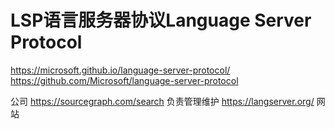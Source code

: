 # LSP语言服务器协议Language Server Protocol




https://microsoft.github.io/language-server-protocol/
https://github.com/Microsoft/language-server-protocol



公司 https://sourcegraph.com/search 负责管理维护 https://langserver.org/ 网站
















